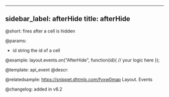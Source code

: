 
---
sidebar_label: afterHide
title: afterHide
---          

@short: fires after a cell is hidden

@params:
- id		string		the id of a cell


@example:
layout.events.on("AfterHide", function(id){
	// your logic here
});




@template: api_event
@descr:

@relatedsample: https://snippet.dhtmlx.com/fyxw0map	Layout. Events

@changelog:
added in v6.2

